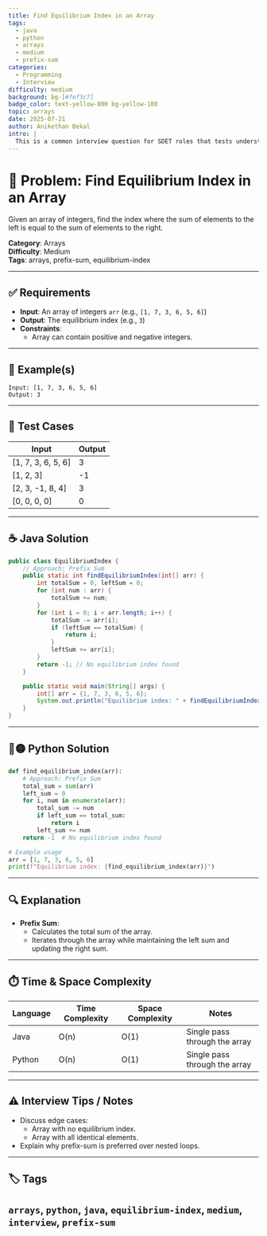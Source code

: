 ```yaml
---
title: Find Equilibrium Index in an Array
tags:
  - java
  - python
  - arrays
  - medium
  - prefix-sum
categories:
  - Programming
  - Interview
difficulty: medium
background: bg-[#fef3c7]
badge_color: text-yellow-800 bg-yellow-100
topic: arrays
date: 2025-07-21
author: Anikethan Bekal
intro: |
  This is a common interview question for SDET roles that tests understanding of array manipulation and prefix-sum techniques.
---
```


# 🧠 Problem: Find Equilibrium Index in an Array

Given an array of integers, find the index where the sum of elements to the left is equal to the sum of elements to the right.

**Category**: Arrays  
**Difficulty**: Medium  
**Tags**: arrays, prefix-sum, equilibrium-index

---

## ✅ Requirements
- **Input**: An array of integers `arr` (e.g., `[1, 7, 3, 6, 5, 6]`)
- **Output**: The equilibrium index (e.g., `3`)
- **Constraints**:
  - Array can contain positive and negative integers.

---

## 🧪 Example(s)
```text
Input: [1, 7, 3, 6, 5, 6]
Output: 3
```

---

## 🧪 Test Cases
| Input              | Output |
|---------------------|--------|
| [1, 7, 3, 6, 5, 6]  | 3      |
| [1, 2, 3]           | -1     |
| [2, 3, -1, 8, 4]    | 3      |
| [0, 0, 0, 0]        | 0      |

---

## ☕ Java Solution
```java
public class EquilibriumIndex {
    // Approach: Prefix Sum
    public static int findEquilibriumIndex(int[] arr) {
        int totalSum = 0, leftSum = 0;
        for (int num : arr) {
            totalSum += num;
        }
        for (int i = 0; i < arr.length; i++) {
            totalSum -= arr[i];
            if (leftSum == totalSum) {
                return i;
            }
            leftSum += arr[i];
        }
        return -1; // No equilibrium index found
    }

    public static void main(String[] args) {
        int[] arr = {1, 7, 3, 6, 5, 6};
        System.out.println("Equilibrium index: " + findEquilibriumIndex(arr));
    }
}
```

---

## 🔵🟡 Python Solution
```python
def find_equilibrium_index(arr):
    # Approach: Prefix Sum
    total_sum = sum(arr)
    left_sum = 0
    for i, num in enumerate(arr):
        total_sum -= num
        if left_sum == total_sum:
            return i
        left_sum += num
    return -1  # No equilibrium index found

# Example usage
arr = [1, 7, 3, 6, 5, 6]
print(f"Equilibrium index: {find_equilibrium_index(arr)}")
```

---

## 🔍 Explanation
- **Prefix Sum**:
  - Calculates the total sum of the array.
  - Iterates through the array while maintaining the left sum and updating the right sum.

---

## ⏱️ Time & Space Complexity
| Language | Time Complexity | Space Complexity | Notes |
|----------|-----------------|------------------|-------|
| Java     | O(n)            | O(1)             | Single pass through the array |
| Python   | O(n)            | O(1)             | Single pass through the array |

---

## ⚠️ Interview Tips / Notes
- Discuss edge cases:
  - Array with no equilibrium index.
  - Array with all identical elements.
- Explain why prefix-sum is preferred over nested loops.

---

## 🏷 Tags
`arrays`, `python`, `java`, `equilibrium-index`, `medium`, `interview`, `prefix-sum`
---
